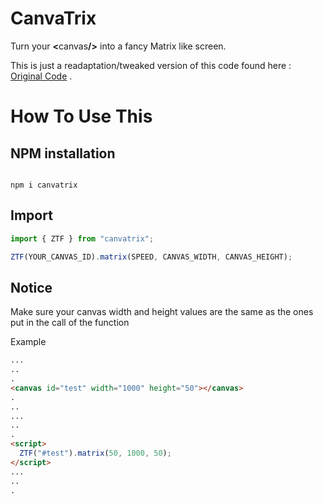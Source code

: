 # CanvaTrix

Turn your <strong><</strong>canvas<strong>/></strong> into a fancy Matrix like screen.

This is just a readaptation/tweaked version of this code found here : [Original Code](http://cssdeck.com/labs/the-matrix) .

# How To Use This

## NPM installation

```npm

npm i canvatrix

```

## Import

```javascript
import { ZTF } from "canvatrix";

ZTF(YOUR_CANVAS_ID).matrix(SPEED, CANVAS_WIDTH, CANVAS_HEIGHT);
```

## Notice

<p>Make sure your canvas width and height values are the same as the ones put in the call of the function </p>
<p>Example</p>

```html
...
..
.
<canvas id="test" width="1000" height="50"></canvas>
. 
.. 
... 
.. 
.
<script>
  ZTF("#test").matrix(50, 1000, 50);
</script>
... 
.. 
.
```
